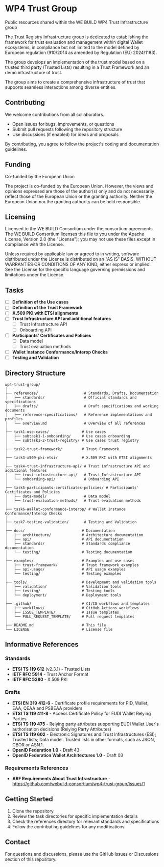 # WP4 Trust Group

Public resources shared within the WE BUILD WP4 Trust Infrastructure group

The Trust Registry Infrastructure group is dedicated to establishing the framework for trust evaluation and management within digital Wallet ecosystems, in compliance but not limited to the model defined by European regulation (910/2014 as amended by Regulation (EU) 2024/1183).  

The group develops an implementation of the trust model based on a trusted third party (Trusted Lists) resulting in a Trust Framework and an demo infrastructure of trust. 

The group aims to create a comprehensive infrastructure of trust that supports seamless interactions among diverse entities. 

## Contributing

We welcome contributions from all collaborators.

- Open issues for bugs, improvements, or questions
- Submit pull requests following the repository structure
- Use discussions (if enabled) for ideas and proposals

By contributing, you agree to follow the project's coding and documentation guidelines.

## Funding

Co-funded by the European Union

The project is co-funded by the European Union. However, the views and opinions expressed are those of the author(s) only and do not necessarily reflect those of the European Union or the granting authority. Neither the European Union nor the granting authority can be held responsible.

## Licensing

Licensed to the WE BUILD Consortium under the consortium agreements. The WE BUILD Consortium licenses this file to you under the Apache License, Version 2.0 (the "License"); you may not use these files except in compliance with the License.

Unless required by applicable law or agreed to in writing, software distributed under the License is distributed on an "AS IS" BASIS, WITHOUT WARRANTIES OR CONDITIONS OF ANY KIND, either express or implied. See the License for the specific language governing permissions and limitations under the License.

## Tasks

- [ ] **Definition of the Use cases​**
- [ ] **Definition of the Trust Framework​**
- [ ] **X.509 PKI with ETSI alignments​**
- [ ] **Trust Infrastructure API and additional features​**
  - [ ] Trust Infrastructure API
  - [ ] Onboarding API
- [ ] **Participants' Certificates and Policies​**
  - [ ] Data model
  - [ ] Trust evaluation methods
- [ ] **Wallet Instance Conformance/Interop Checks​**
- [ ] **Testing and Validation​**

## Directory Structure

```
wp4-trust-group/
│
├── references/                     # Standards, Drafts, Documentation
│   ├── standards/                  # Official standards and specifications
│   ├── drafts/                     # Draft specifications and working documents
│   ├── reference-specifications/   # Reference implementations and profiles
│   └── overview.md                 # Overview of all references
│
├── task1-use-cases/               # Use cases​
│   ├── subtask1-1-onboarding/     # Use cases​ onboarding
│   └── subtask1-2-trust-registry/ # Use cases​ trust registry
│
├── task2-trust-framework/         # Trust Framework
│
├── task3-x509-pki-etsi/           # X.509 PKI with ETSI alignments
│
├── task4-trust-infrastructure-api/ # Trust Infrastructure API and additional features
│   ├── trust-infrastructure-api/   # Trust Infrastructure API
│   └── onboarding-api/             # Onboarding API
│
├── task5-participants-certificates-policies/ # Participants' Certificates and Policies
│   ├── data-model/                 # Data model
│   └── trust-evaluation-methods/   # Trust evaluation methods
│
├── task6-Wallet-conformance-interop/ # Wallet Instance Conformance/Interop Checks
│
├── task7-testing-validation/       # Testing and Validation
│
├── docs/                          # Documentation
│   ├── architecture/              # Architecture documentation
│   ├── api/                       # API documentation
│   ├── standards/                 # Standards compliance documentation
│   └── testing/                   # Testing documentation
│
├── examples/                      # Examples and use cases
│   ├── trust-framework/           # Trust framework examples
│   ├── api-usage/                 # API usage examples
│   └── testing/                   # Testing examples
│
├── tools/                         # Development and validation tools
│   ├── validation/                # Validation tools
│   ├── testing/                   # Testing tools
│   └── deployment/                # Deployment tools
│
├── .github/                       # CI/CD workflows and templates
│   ├── workflows/                 # GitHub Actions workflows
│   ├── ISSUE_TEMPLATE/            # Issue templates
│   └── PULL_REQUEST_TEMPLATE/     # Pull request templates
│
├── README.md                      # This file
└── LICENSE                        # License file
```

## Informative References

### Standards

- **ETSI TS 119 612** (v2.3.1) - Trusted Lists
- **IETF RFC 5914** - Trust Anchor Format
- **IETF RFC 5280** - X.509 PKI

### Drafts

- **ETSI EN 319 412-6** - Certificate profile requirements for PID, Wallet, EAA, QEAA and PSBEAA providers
- **ETSI TS 119 411-8** - Access Certificate Policy for EUDI Wallet Relying Parties
- **ETSI TS 119 475** - Relying party attributes supporting EUDI Wallet User's authorisation decisions (Relying Party Attributes)
- **ETSI TS 119 602** - Electronic Signatures and Trust Infrastructures (ESI); Trusted lists; Data model. Trusted lists in other formats, such as JSON, CBOR or ASN.1.
- **OpenID Federation 1.0** - Draft 43
- **OpenID Federation Wallet Architectures 1.0** - Draft 03


### Requirements References

- **ARF Requirements About Trust Infrastructure** - https://github.com/webuild-consortium/wp4-trust-group/issues/1


## Getting Started

1. Clone the repository
2. Review the task directories for specific implementation details
3. Check the references directory for relevant standards and specifications
4. Follow the contributing guidelines for any modifications

## Contact

For questions and discussions, please use the GitHub Issues or Discussions section of this repository.
